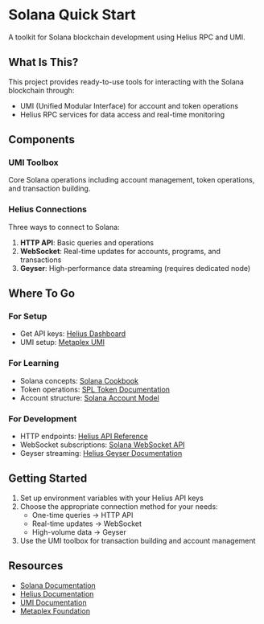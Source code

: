 # Solana Quick Start

A toolkit for Solana blockchain development using Helius RPC and UMI.

## What Is This?

This project provides ready-to-use tools for interacting with the Solana blockchain through:

- UMI (Unified Modular Interface) for account and token operations
- Helius RPC services for data access and real-time monitoring

## Components

### UMI Toolbox
Core Solana operations including account management, token operations, and transaction building.

### Helius Connections
Three ways to connect to Solana:

1. **HTTP API**: Basic queries and operations
2. **WebSocket**: Real-time updates for accounts, programs, and transactions
3. **Geyser**: High-performance data streaming (requires dedicated node)

## Where To Go

### For Setup
- Get API keys: [Helius Dashboard](https://dev.helius.xyz/dashboard)
- UMI setup: [Metaplex UMI](https://github.com/metaplex-foundation/umi)

### For Learning
- Solana concepts: [Solana Cookbook](https://solanacookbook.com/)
- Token operations: [SPL Token Documentation](https://spl.solana.com/token)
- Account structure: [Solana Account Model](https://docs.solana.com/developing/programming-model/accounts)

### For Development
- HTTP endpoints: [Helius API Reference](https://docs.helius.dev/api-reference/rpc-endpoints)
- WebSocket subscriptions: [Solana WebSocket API](https://docs.solana.com/api/websocket)
- Geyser streaming: [Helius Geyser Documentation](https://docs.helius.dev/solana-rpc-nodes/enhanced-apis/geyser-webhooks)

## Getting Started

1. Set up environment variables with your Helius API keys
2. Choose the appropriate connection method for your needs:
   - One-time queries → HTTP API
   - Real-time updates → WebSocket
   - High-volume data → Geyser
3. Use the UMI toolbox for transaction building and account management

## Resources

- [Solana Documentation](https://docs.solana.com/)
- [Helius Documentation](https://docs.helius.dev/)
- [UMI Documentation](https://github.com/metaplex-foundation/umi)
- [Metaplex Foundation](https://www.metaplex.com/)
